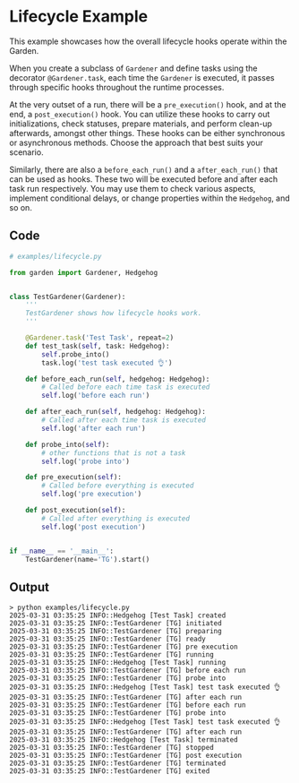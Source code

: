 Lifecycle Example
====

This example showcases how the overall lifecycle hooks operate within the Garden.

When you create a subclass of `Gardener` and define tasks using the decorator `@Gardener.task`, each time the `Gardener` is executed, it passes through specific hooks throughout the runtime processes.

At the very outset of a run, there will be a `pre_execution()` hook, and at the end, a `post_execution()` hook. You can utilize these hooks to carry out initializations, check statuses, prepare materials, and perform clean-up afterwards, amongst other things. These hooks can be either synchronous or asynchronous methods. Choose the approach that best suits your scenario.

Similarly, there are also a `before_each_run()` and a `after_each_run()` that can be used as hooks. These two will be executed before and after each task run respectively. You may use them to check various aspects, implement conditional delays, or change properties within the `Hedgehog`, and so on.

## Code

```python
# examples/lifecycle.py

from garden import Gardener, Hedgehog


class TestGardener(Gardener):
    '''
    TestGardener shows how lifecycle hooks work.
    '''

    @Gardener.task('Test Task', repeat=2)
    def test_task(self, task: Hedgehog):
        self.probe_into()
        task.log('test task executed 👌')

    def before_each_run(self, hedgehog: Hedgehog):
        # Called before each time task is executed
        self.log('before each run')

    def after_each_run(self, hedgehog: Hedgehog):
        # Called after each time task is executed
        self.log('after each run')

    def probe_into(self):
        # other functions that is not a task
        self.log('probe into')

    def pre_execution(self):
        # Called before everything is executed
        self.log('pre execution')

    def post_execution(self):
        # Called after everything is executed
        self.log('post execution')


if __name__ == '__main__':
    TestGardener(name='TG').start()

```

## Output

```
> python examples/lifecycle.py
2025-03-31 03:35:25 INFO::Hedgehog [Test Task] created
2025-03-31 03:35:25 INFO::TestGardener [TG] initiated
2025-03-31 03:35:25 INFO::TestGardener [TG] preparing
2025-03-31 03:35:25 INFO::TestGardener [TG] ready
2025-03-31 03:35:25 INFO::TestGardener [TG] pre execution
2025-03-31 03:35:25 INFO::TestGardener [TG] running
2025-03-31 03:35:25 INFO::Hedgehog [Test Task] running
2025-03-31 03:35:25 INFO::TestGardener [TG] before each run
2025-03-31 03:35:25 INFO::TestGardener [TG] probe into
2025-03-31 03:35:25 INFO::Hedgehog [Test Task] test task executed 👌
2025-03-31 03:35:25 INFO::TestGardener [TG] after each run
2025-03-31 03:35:25 INFO::TestGardener [TG] before each run
2025-03-31 03:35:25 INFO::TestGardener [TG] probe into
2025-03-31 03:35:25 INFO::Hedgehog [Test Task] test task executed 👌
2025-03-31 03:35:25 INFO::TestGardener [TG] after each run
2025-03-31 03:35:25 INFO::Hedgehog [Test Task] terminated
2025-03-31 03:35:25 INFO::TestGardener [TG] stopped
2025-03-31 03:35:25 INFO::TestGardener [TG] post execution
2025-03-31 03:35:25 INFO::TestGardener [TG] terminated
2025-03-31 03:35:25 INFO::TestGardener [TG] exited
```
